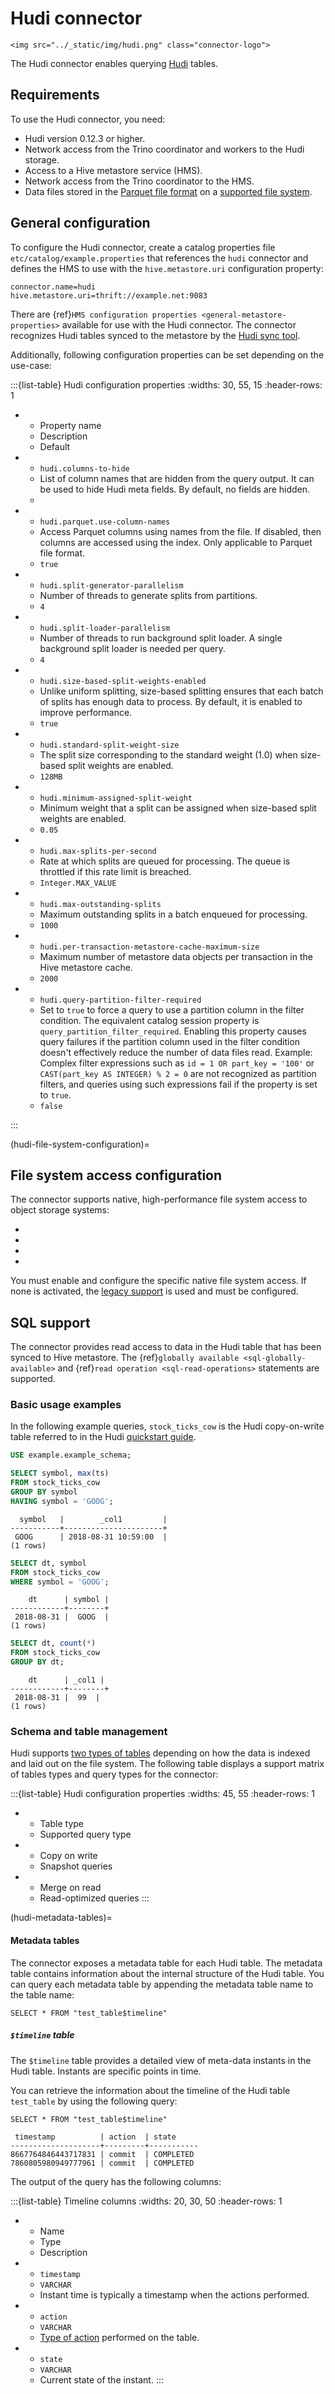 # Hudi connector

```{raw} html
<img src="../_static/img/hudi.png" class="connector-logo">
```

The Hudi connector enables querying [Hudi](https://hudi.apache.org/docs/overview/) tables.

## Requirements

To use the Hudi connector, you need:

- Hudi version 0.12.3 or higher.
- Network access from the Trino coordinator and workers to the Hudi storage.
- Access to a Hive metastore service (HMS).
- Network access from the Trino coordinator to the HMS.
- Data files stored in the [Parquet file format](parquet-format-configuration)
  on a [supported file system](hudi-file-system-configuration).

## General configuration

To configure the Hudi connector, create a catalog properties file
`etc/catalog/example.properties` that references the `hudi`
connector and defines the HMS to use with the `hive.metastore.uri`
configuration property:

```properties
connector.name=hudi
hive.metastore.uri=thrift://example.net:9083
```

There are {ref}`HMS configuration properties <general-metastore-properties>`
available for use with the Hudi connector. The connector recognizes Hudi tables
synced to the metastore by the [Hudi sync tool](https://hudi.apache.org/docs/syncing_metastore).

Additionally, following configuration properties can be set depending on the use-case:

:::{list-table} Hudi configuration properties
:widths: 30, 55, 15
:header-rows: 1

* - Property name
  - Description
  - Default
* - `hudi.columns-to-hide`
  - List of column names that are hidden from the query output. It can be used
    to hide Hudi meta fields. By default, no fields are hidden.
  -
* - `hudi.parquet.use-column-names`
  - Access Parquet columns using names from the file. If disabled, then columns
    are accessed using the index. Only applicable to Parquet file format.
  - `true`
* - `hudi.split-generator-parallelism`
  - Number of threads to generate splits from partitions.
  - `4`
* - `hudi.split-loader-parallelism`
  - Number of threads to run background split loader. A single background split
    loader is needed per query.
  - `4`
* - `hudi.size-based-split-weights-enabled`
  - Unlike uniform splitting, size-based splitting ensures that each batch of
    splits has enough data to process. By default, it is enabled to improve
    performance.
  - `true`
* - `hudi.standard-split-weight-size`
  - The split size corresponding to the standard weight (1.0) when size-based
    split weights are enabled.
  - `128MB`
* - `hudi.minimum-assigned-split-weight`
  - Minimum weight that a split can be assigned when size-based split weights
    are enabled.
  - `0.05`
* - `hudi.max-splits-per-second`
  - Rate at which splits are queued for processing. The queue is throttled if
    this rate limit is breached.
  - `Integer.MAX_VALUE`
* - `hudi.max-outstanding-splits`
  - Maximum outstanding splits in a batch enqueued for processing.
  - `1000`
* - `hudi.per-transaction-metastore-cache-maximum-size`
  - Maximum number of metastore data objects per transaction in the Hive
    metastore cache.
  - `2000`
* - `hudi.query-partition-filter-required`
  - Set to `true` to force a query to use a partition column in the filter condition.
    The equivalent catalog session property is `query_partition_filter_required`.
    Enabling this property causes query failures if the partition column used
    in the filter condition doesn't effectively reduce the number of data files read.
    Example: Complex filter expressions such as `id = 1 OR part_key = '100'`
    or `CAST(part_key AS INTEGER) % 2 = 0` are not recognized as partition filters,
    and queries using such expressions fail if the property is set to `true`.
  - `false`

:::

(hudi-file-system-configuration)=
## File system access configuration

The connector supports native, high-performance file system access to object
storage systems:

* [](/object-storage)
* [](/object-storage/file-system-azure)
* [](/object-storage/file-system-gcs)
* [](/object-storage/file-system-s3)

You must enable and configure the specific native file system access. If none is
activated, the [legacy support](file-system-legacy) is used and must be
configured.

## SQL support

The connector provides read access to data in the Hudi table that has been synced to
Hive metastore. The {ref}`globally available <sql-globally-available>`
and {ref}`read operation <sql-read-operations>` statements are supported.

### Basic usage examples

In the following example queries, `stock_ticks_cow` is the Hudi copy-on-write
table referred to in the Hudi [quickstart guide](https://hudi.apache.org/docs/docker_demo/).

```sql
USE example.example_schema;

SELECT symbol, max(ts)
FROM stock_ticks_cow
GROUP BY symbol
HAVING symbol = 'GOOG';
```

```text
  symbol   |        _col1         |
-----------+----------------------+
 GOOG      | 2018-08-31 10:59:00  |
(1 rows)
```

```sql
SELECT dt, symbol
FROM stock_ticks_cow
WHERE symbol = 'GOOG';
```

```text
    dt      | symbol |
------------+--------+
 2018-08-31 |  GOOG  |
(1 rows)
```

```sql
SELECT dt, count(*)
FROM stock_ticks_cow
GROUP BY dt;
```

```text
    dt      | _col1 |
------------+--------+
 2018-08-31 |  99  |
(1 rows)
```

### Schema and table management

Hudi supports [two types of tables](https://hudi.apache.org/docs/table_types)
depending on how the data is indexed and laid out on the file system. The following
table displays a support matrix of tables types and query types for the connector:

:::{list-table} Hudi configuration properties
:widths: 45, 55
:header-rows: 1

* - Table type
  - Supported query type
* - Copy on write
  - Snapshot queries
* - Merge on read
  - Read-optimized queries
:::

(hudi-metadata-tables)=
#### Metadata tables

The connector exposes a metadata table for each Hudi table.
The metadata table contains information about the internal structure
of the Hudi table. You can query each metadata table by appending the
metadata table name to the table name:

```
SELECT * FROM "test_table$timeline"
```

##### `$timeline` table

The `$timeline` table provides a detailed view of meta-data instants
in the Hudi table. Instants are specific points in time.

You can retrieve the information about the timeline of the Hudi table
`test_table` by using the following query:

```
SELECT * FROM "test_table$timeline"
```

```text
 timestamp          | action  | state
--------------------+---------+-----------
8667764846443717831 | commit  | COMPLETED
7860805980949777961 | commit  | COMPLETED
```

The output of the query has the following columns:

:::{list-table} Timeline columns
:widths: 20, 30, 50
:header-rows: 1

* - Name
  - Type
  - Description
* - `timestamp`
  - `VARCHAR`
  - Instant time is typically a timestamp when the actions performed.
* - `action`
  - `VARCHAR`
  - [Type of action](https://hudi.apache.org/docs/concepts/#timeline) performed
    on the table.
* - `state`
  - `VARCHAR`
  - Current state of the instant.
:::
